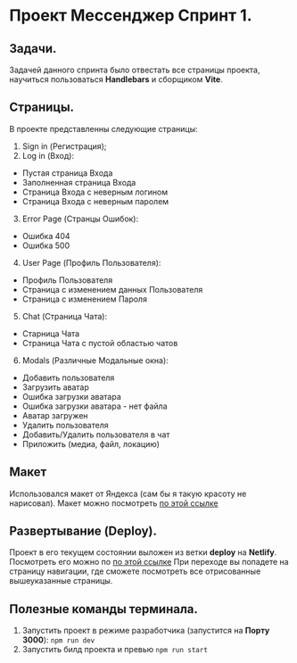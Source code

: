# Проект **Мессенджер** Спринт 1.

## Задачи.
Задачей данного спринта было отвестать все страницы проекта, научиться пользоваться **Handlebars** и сборщиком **Vite**.

## Страницы.
В проекте представленны следующие страницы:
1. Sign in (Регистрация);
2. Log in (Вход):
- Пустая страница Входа
- Заполненная страница Входа
- Страница Входа с неверным логином
- Страница Входа с неверным паролем
3. Error Page (Странцы Ошибок):
- Ошибка 404
- Ошибка 500
4. User Page (Профиль Пользователя):
- Профиль Пользователя
- Страница с изменением данных Пользователя
- Страница с изменением Пароля
5.  Chat (Страница Чата):
- Старница Чата 
- Страница Чата с пустой областью чатов
6. Modals (Различные Модальные окна):
- Добавить пользователя
- Загрузить аватар
- Ошибка загрузки аватара
- Ошибка загрузки аватара - нет файла
- Аватар загружен
- Удалить пользователя
- Добавить/Удалить пользователя в чат
- Приложить (медиа, файл, локацию)

## Макет
Использовался макет от Яндекса (сам бы я такую красоту не нарисовал).
Макет можно посмотреть [по этой ссылке](https://www.figma.com/file/jF5fFFzgGOxQeB4CmKWTiE/Chat_external_link?type=design&mode=design&t=PwH6WOi1cpOL3tFv-0)

## Развертывание (Deploy).
Проект в его текущем состоянии выложен из ветки **deploy** на **Netlify**.
Посмотреть его можно по [по этой ссылке](https://deploy--wondrous-nasturtium-edcfd0.netlify.app/)
При переходе вы попадете на страницу навигации, где сможете посмотреть 
все отрисованные вышеуказанные страницы.

## Полезные команды терминала.
1. Запустить проект в режиме разработчика (запустится на **Порту 3000**):
```npm run dev```
2. Запустить билд проекта и превью
```npm run start```
